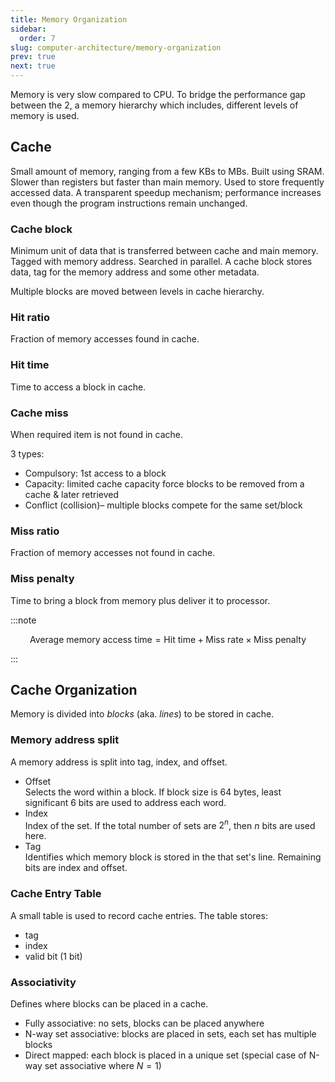 ```yaml
---
title: Memory Organization
sidebar:
  order: 7
slug: computer-architecture/memory-organization
prev: true
next: true
---
```


Memory is very slow compared to CPU. To bridge the performance gap between the 2, a memory hierarchy which includes, different levels of memory is used.

## Cache

Small amount of memory, ranging from a few KBs to MBs. Built using SRAM. Slower than registers but faster than main memory. Used to store frequently accessed data. A transparent speedup mechanism; performance increases even though the program instructions remain unchanged.

### Cache block

Minimum unit of data that is transferred between cache and main memory. Tagged with memory address. Searched in parallel. A cache block stores data, tag for the memory address and some other metadata.

Multiple blocks are moved between levels in cache hierarchy.

### Hit ratio

Fraction of memory accesses found in cache.

### Hit time

Time to access a block in cache.

### Cache miss

When required item is not found in cache.

3 types:
- Compulsory: 1st access to a block
- Capacity: limited cache capacity force blocks to be removed from a cache & later retrieved
- Conflict (collision)– multiple blocks compete for the same set/block

### Miss ratio

Fraction of memory accesses not found in cache.

### Miss penalty

Time to bring a block from memory plus deliver it to processor.

:::note

```math
\text{Average memory access time} = \text{Hit time} + \text{Miss rate} \times \text{Miss penalty}
```

:::

## Cache Organization

Memory is divided into _blocks_ (aka. _lines_) to be stored in cache.

### Memory address split

A memory address is split into tag, index, and offset.
- Offset   
  Selects the word within a block. If block size is 64 bytes, least significant 6 bits are used to address each word. 
- Index  
  Index of the set. If the total number of sets are $2^n$, then $n$ bits are used here.
- Tag   
  Identifies which memory block is stored in the that set's line. Remaining bits are index and offset.
  
### Cache Entry Table

A small table is used to record cache entries. The table stores:
- tag
- index
- valid bit (1 bit)

### Associativity

Defines where blocks can be placed in a cache.
- Fully associative: no sets, blocks can be placed anywhere
- N-way set associative: blocks are placed in sets, each set has multiple blocks
- Direct mapped: each block is placed in a unique set (special case of N-way set associative where $N=1$)
